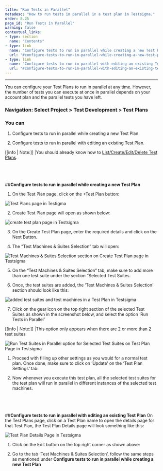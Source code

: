 ```yaml
---
title: "Run Tests in Parallel"
metadesc: "How to run tests in parallel in a test plan in Testsigma."
order: 8.25
page_id: "Run Tests in Parallel"
warning: false
contextual_links:
- type: section
  name: "Contents" 
- type: link
  name: "Configure tests to run in parallel while creating a new Test Plan"
  url: "#configure-tests-to-run-in-parallel-while-creating-a-new-test-plan"
- type: link
  name: "Configure tests to run in parallel with editing an existing Test Plan"
  url: "#configure-tests-to-run-in-parallel-with-editing-an-existing-test-plan"
---
```


---

You can configure your Test Plans to run in parallel at any time. However, the number of tests you can execute at once in parallel depends on your account plan and the parallel tests you have left.

### Navigation: Select Project > Test Development > Test Plans

### You can
1. Configure tests to run in parallel while creating a new Test Plan. 
   
2. Configure tests to run in parallel with editing an existing Test Plan.

[[info | Note:]]
|You should already know how to [List/Create/Edit/Delete Test Plans](https://testsigma.com/docs/test-management/test-plans/overview/).

&emsp;
---
##**Configure tests to run in parallel while creating a new Test Plan**
1. On the Test Plan page, click on the +Test Plan button:

![Test Plans page in Testigma](https://docs.testsigma.com/images/run-tests-in-parallel/test-plans-page-testsigma.png)

2. Create Test Plan page will open as shown below:

![create test plan page in Testsigma](https://docs.testsigma.com/images/run-tests-in-parallel/create-test-plan-page-testsigma.png)

3. On the Create Test Plan page, enter the required details and click on the Next Button.

4. The “Test Machines & Suites Selection” tab will open:

![Test Machines & Suites Selection section on Create Test Plan page in Testsigma](https://docs.testsigma.com/images/run-tests-in-parallel/test-machines-and-suites-selection-create-test-plan-testsigma.png)

5. On the “Test Machines & Suites Selection” tab, make sure to add more than one test suite under the section “Selected Test Suites. 

6. Once, the test suites are added, the ‘Test Machines & Suites Selection' section should look like this:

![added test suites and test machines in a Test Plan in Testsigma](https://docs.testsigma.com/images/run-tests-in-parallel/added-test-suites-test-machines-and-suites-selection-testsigma.png)

7. Click on the gear icon on the top right section of the selected Test Suites as shown in the screenshot below, and select the option ‘Run Tests in Parallel’

[[info | Note:]]
|This option only appears when there are 2 or more than 2 test suites

![Run Test Suites in Parallel option for Selected Test Suites on Test Plan Page in Testsigma](https://docs.testsigma.com/images/run-tests-in-parallel/run-test-suites-in-parallel-selected-test-suites-test-plan-testsigma.png)

1. Proceed with filling up other settings as you would for a normal test plan. Once done, make sure to click on ‘Update’ on the ‘Test Plan Settings’ tab.
    
2.  Now whenever you execute this test plan, all the selected test suites for the test plan will run in parallel in different instances of the selected test machines.  

&emsp;
---
##**Configure tests to run in parallel with editing an existing Test Plan**
On the Test Plans page, click on a Test Plan name to open the details page for that Test Plan, the Test Plan Details page will look something like this:

![Test Plan Details Page in Testsigma](https://docs.testsigma.com/images/run-tests-in-parallel/test-plan-details-page-testsigma.png)

1. Click on the Edit button on the top right corner as shown above: 
   
2. Go to the tab ‘Test Machines & Suites Selection’, follow the same steps as mentioned under **Configure tests to run in parallel while creating a new Test Plan**
 
 

 






